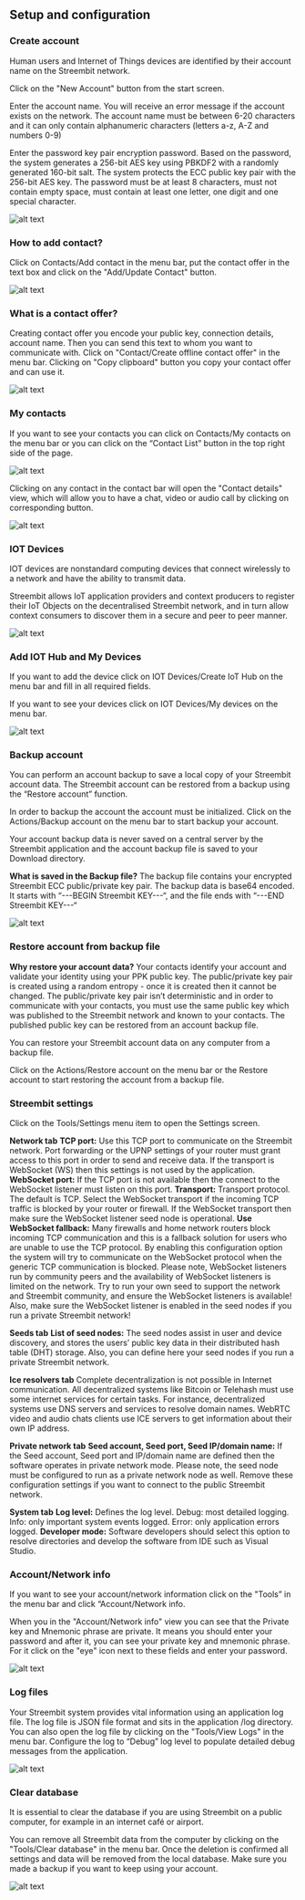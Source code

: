 ## Setup and configuration

### Create account

Human users and Internet of Things devices are identified by their account name on the Streembit network.

Click on the "New Account" button from the start screen.

Enter the account name. You will receive an error message if the account exists on the network. The account name must be between 6-20 characters and it can only contain alphanumeric characters (letters a-z, A-Z and numbers 0-9)

Enter the password key pair encryption password. Based on the password, the system generates a 256-bit AES key using PBKDF2 with a randomly generated 160-bit salt. The system protects the ECC public key pair with the 256-bit AES key. The password must be at least 8 characters, must not contain empty space, must contain at least one letter, one digit and one special character.


![alt text](./images/streembit/createaccount.png "Create account on Streembit.co")

### How to add contact?

Click on Contacts/Add contact in the menu bar, put the contact offer in the text box and click on the "Add/Update Contact" button.

![alt text](./images/streembit/addcontact.png "Add contact on Streembit.co")

### What is a contact offer?

Creating contact offer you encode your public key, connection details, account name. Then you can send this text to whom you want to communicate with. Click on "Contact/Create offline contact offer" in the menu bar. Clicking on "Copy clipboard" button you copy your contact offer and can use it.

![alt text](./images/streembit/contactoffer.png "Contact offer on Streembit.co")

### My contacts

If you want to see your contacts you can click on Contacts/My contacts on the menu bar or you can click on the “Contact List” button in the top right side of the page.

![alt text](./images/streembit/contactlist1.png "Contact list notifications")

Clicking on any contact in the contact bar will open the "Contact details" view, which will allow you to have a chat, video or audio call by clicking on corresponding button.

![alt text](./images/streembit/contactdetails.png "Contact actions on Streembit.co")

### IOT Devices

IOT devices are nonstandard computing devices that connect wirelessly to a network and have the ability to transmit data.

Streembit allows IoT application providers and context producers to register their IoT Objects on the decentralised Streembit network, and in turn allow context consumers to discover them in a secure and peer to peer manner.

![alt text](./images/streembit/device.png "Add device on Streembit.co")

### Add IOT Hub and My Devices

If you want to add the device click on IOT Devices/Create IoT Hub on the menu bar and fill in all required fields.

If you want to see your devices click on IOT Devices/My devices on the menu bar.

![alt text](./images/streembit/createdevices.png "Create device")

### Backup account

You can perform an account backup to save a local copy of your Streembit account data. The Streembit account can be restored from a backup using the “Restore account” function.

In order to backup the account the account must be initialized. Click on the Actions/Backup account on the menu bar to start backup your account.

Your account backup data is never saved on a central server by the Streembit application and the account backup file is saved to your Download directory.

__What is saved in the Backup file?__
The backup file contains your encrypted Streembit ECC public/private key pair. The backup data is base64 encoded. It starts with “---BEGIN Streembit KEY---“, and the file ends with “---END Streembit KEY---“

![alt text](./images/streembit/backup.png "Backup file")

### Restore account from backup file

**Why restore your account data?**
Your contacts identify your account and validate your identity using your PPK public key. The public/private key pair is created using a random entropy - once it is created then it cannot be changed. The public/private key pair isn’t deterministic and in order to communicate with your contacts, you must use the same public key which was published to the Streembit network and known to your contacts. The published public key can be restored from an account backup file.

You can restore your Streembit account data on any computer from a backup file.

Click on the Actions/Restore account on the menu bar or the Restore account to start restoring the account from a backup file.

### Streembit settings

Click on the Tools/Settings menu item to open the Settings screen.

__Network tab__
**TCP port:** Use this TCP port to communicate on the Streembit network. Port forwarding or the UPNP settings of your router must grant access to this port in order to send and receive data. If the transport is WebSocket (WS) then this settings is not used by the application.
**WebSocket port:** If the TCP port is not available then the connect to the WebSocket listener must listen on this port.
**Transport:** Transport protocol. The default is TCP. Select the WebSocket transport if the incoming TCP traffic is blocked by your router or firewall. If the WebSocket transport then make sure the WebSocket listener seed node is operational.
**Use WebSocket fallback:** Many firewalls and home network routers block incoming TCP communication and this is a fallback solution for users who are unable to use the TCP protocol. By enabling this configuration option the system will try to communicate on the WebSocket protocol when the generic TCP communication is blocked. Please note, WebSocket listeners run by community peers and the availability of WebSocket listeners is limited on the network. Try to run your own seed to support the network and Streembit community, and ensure the WebSocket listeners is available! Also, make sure the WebSocket listener is enabled in the seed nodes if you run a private Streembit network!

__Seeds tab__
**List of seed nodes:** The seed nodes assist in user and device discovery, and stores the users’ public key data in their distributed hash table (DHT) storage. Also, you can define here your seed nodes if you run a private Streembit network.

__Ice resolvers tab__
Complete decentralization is not possible in Internet communication. All decentralized systems like Bitcoin or Telehash must use some internet services for certain tasks. For instance, decentralized systems use DNS servers and services to resolve domain names. WebRTC video and audio chats clients use ICE servers to get information about their own IP address.

__Private network tab__
**Seed account, Seed port, Seed IP/domain name:** If the Seed account, Seed port and IP/domain name are defined then the software operates in private network mode. Please note, the seed node must be configured to run as a private network node as well. Remove these configuration settings if you want to connect to the public Streembit network.

__System tab__
**Log level:** Defines the log level. Debug: most detailed logging. Info: only important system events logged. Error: only application errors logged.
**Developer mode:** Software developers should select this option to resolve directories and develop the software from IDE such as Visual Studio.

### Account/Network info

If you want to see your account/network information click on the "Tools” in the menu bar and click “Account/Network info.

When you in the "Account/Network info" view you can see that the Private key and Mnemonic phrase are private. It means you should enter your password and after it, you can see your private key and mnemonic phrase. For it click on the "eye" icon next to these fields and enter your password.

![alt text](./images/streembit/accountnetwork.png "Account and network info")

### Log files

Your Streembit system provides vital information using an application log file. The log file is JSON file format and sits in the application /log directory. You can also open the log file by clicking on the "Tools/View Logs" in the menu bar. Configure the log to “Debug” log level to populate detailed debug messages from the application.

![alt text](./images/streembit/viewlogs.png "View application logs")

### Clear database

It is essential to clear the database if you are using Streembit on a public computer, for example in an internet café or airport.

You can remove all Streembit data from the computer by clicking on the "Tools/Clear database" in the menu bar. Once the deletion is confirmed all settings and data will be removed from the local database. Make sure you made a backup if you want to keep using your account.

![alt text](./images/streembit/cleardatabase.png "Clear DataBase")
